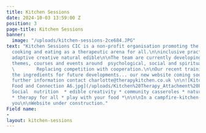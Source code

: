 ```yaml
---
title: Kitchen Sessions
date: 2024-10-03 13:59:00 Z
position: 3
page-title: Kitchen Sessions
banner:
  image: "/uploads/kitchen-sessions-2ce684.JPG"
text: "Kitchen Sessions CIC is a non-profit organisation promoting the use of food,
  cooking and eating as a therapeutic arena for all.\n\ninclusive practical relevant
  adaptive creative natural edible\n\nThe team are currently developing a recipe of
  themes, courses and events around  psychological, social and spiritual nutrition.\n\n
  \        Replacing competition with cooperation.\n\nOur recent training day gathered
  the ingredients for future developments... our new website coming soon.  \n\nFor
  further information contact charlotte@therapykitchen.co.uk \n\n![Kitchen Therapy_Attachment
  Food and Connection A6.jpg](/uploads/Kitchen%20Therapy_Attachment%20Food%20and%20Connection%20A6.jpg)\n\n*
  Social  nutrition  * edible creativity * community casseroles * natural spirituality
  * therapy for all * play with your food *\n\n\nIn a campfire-kitchen-classroom near
  you\n\nWebsite under construction."
Field name:
- 
layout: kitchen-sessions
---
```


